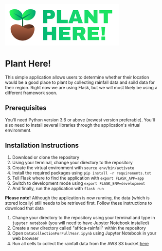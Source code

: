![Logo](static/Logo.png)

# Plant Here!

This simple application allows users to determine whether their location would be a good place to plant by collecting rainfall data and soild data for their region. Right now we are using Flask, but we will most likely be using a different framework soon.

## Prerequisites

You'll need Python version 3.6 or above (newest version preferable). You'll also need to install several libraries through the application's virtual environment.

## Installation Instructions

1. Download or clone the repository
2. Using your terminal, change your directory to the repository
3. Create the virtual environment with `source env/bin/activate`
4. Install the required packages using `pip install -r requirements.txt`
5. Tell Flask where to find the application with `export FLASK_APP=app`
6. Switch to development mode using `export FLASK_ENV=development`
7. And finally, run the application with `flask run`

**Please note!** Although the application is now running, the data (which is stored locally) still needs to be retrieved first. Follow these instructions to download that data

1. Change your directory to the repository using your terminal and type in `jupyter notebook` (you will need to have Jupyter Notebook installed)
2. Create a new directory called "africa-rainfall" within the repository
3. Open `DataCollectionForFullYear.ipynb` using Jupyter Notebook in your web browser
4. Run all cells to collect the rainfall data from the AWS S3 bucket [here](https://aws.amazon.com/marketplace/pp/prodview-wwjxc5sort6dw?sr=0-17&ref_=beagle&applicationId=AWSMPContessa#resources)
